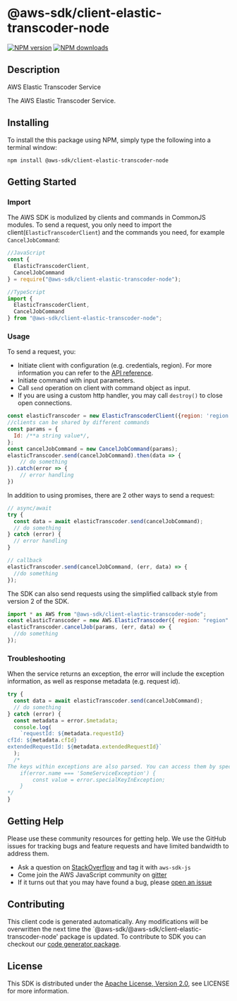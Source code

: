 # @aws-sdk/client-elastic-transcoder-node

[![NPM version](https://img.shields.io/npm/v/@aws-sdk/client-elastic-transcoder-node/preview.svg)](https://www.npmjs.com/package/@aws-sdk/client-elastic-transcoder-node)
[![NPM downloads](https://img.shields.io/npm/dm/@aws-sdk/client-elastic-transcoder-node.svg)](https://www.npmjs.com/package/@aws-sdk/client-elastic-transcoder-node)

## Description

<fullname>AWS Elastic Transcoder Service</fullname> <p>The AWS Elastic Transcoder Service.</p>

## Installing

To install the this package using NPM, simply type the following into a terminal window:

```
npm install @aws-sdk/client-elastic-transcoder-node
```

## Getting Started

### Import

The AWS SDK is modulized by clients and commands in CommonJS modules. To send a request, you only need to import the client(`ElasticTranscoderClient`) and the commands you need, for example `CancelJobCommand`:

```javascript
//JavaScript
const {
  ElasticTranscoderClient,
  CancelJobCommand
} = require("@aws-sdk/client-elastic-transcoder-node");
```

```javascript
//TypeScript
import {
  ElasticTranscoderClient,
  CancelJobCommand
} from "@aws-sdk/client-elastic-transcoder-node";
```

### Usage

To send a request, you:

- Initiate client with configuration (e.g. credentials, region). For more information you can refer to the [API reference][].
- Initiate command with input parameters.
- Call `send` operation on client with command object as input.
- If you are using a custom http handler, you may call `destroy()` to close open connections.

```javascript
const elasticTranscoder = new ElasticTranscoderClient({region: 'region'});
//clients can be shared by different commands
const params = {
  Id: /**a string value*/,
};
const cancelJobCommand = new CancelJobCommand(params);
elasticTranscoder.send(cancelJobCommand).then(data => {
    // do something
}).catch(error => {
    // error handling
})
```

In addition to using promises, there are 2 other ways to send a request:

```javascript
// async/await
try {
  const data = await elasticTranscoder.send(cancelJobCommand);
  // do something
} catch (error) {
  // error handling
}
```

```javascript
// callback
elasticTranscoder.send(cancelJobCommand, (err, data) => {
  //do something
});
```

The SDK can also send requests using the simplified callback style from version 2 of the SDK.

```javascript
import * as AWS from "@aws-sdk/client-elastic-transcoder-node";
const elasticTranscoder = new AWS.ElasticTranscoder({ region: "region" });
elasticTranscoder.cancelJob(params, (err, data) => {
  //do something
});
```

### Troubleshooting

When the service returns an exception, the error will include the exception information, as well as response metadata (e.g. request id).

```javascript
try {
  const data = await elasticTranscoder.send(cancelJobCommand);
  // do something
} catch (error) {
  const metadata = error.$metadata;
  console.log(
    `requestId: ${metadata.requestId}
cfId: ${metadata.cfId}
extendedRequestId: ${metadata.extendedRequestId}`
  );
  /*
The keys within exceptions are also parsed. You can access them by specifying exception names:
    if(error.name === 'SomeServiceException') {
        const value = error.specialKeyInException;
    }
*/
}
```

## Getting Help

Please use these community resources for getting help. We use the GitHub issues for tracking bugs and feature requests and have limited bandwidth to address them.

- Ask a question on [StackOverflow](https://stackoverflow.com/questions/tagged/aws-sdk-js) and tag it with `aws-sdk-js`
- Come join the AWS JavaScript community on [gitter](https://gitter.im/aws/aws-sdk-js-v3)
- If it turns out that you may have found a bug, please [open an issue](https://github.com/aws/aws-sdk-js-v3/issues)

## Contributing

This client code is generated automatically. Any modifications will be overwritten the next time the `@aws-sdk/@aws-sdk/client-elastic-transcoder-node' package is updated. To contribute to SDK you can checkout our [code generator package][].

## License

This SDK is distributed under the
[Apache License, Version 2.0](http://www.apache.org/licenses/LICENSE-2.0),
see LICENSE for more information.

[code generator package]: https://github.com/aws/aws-sdk-js-v3/tree/master/packages/service-types-generator
[api reference]: https://docs.aws.amazon.com/AWSJavaScriptSDK/latest/
